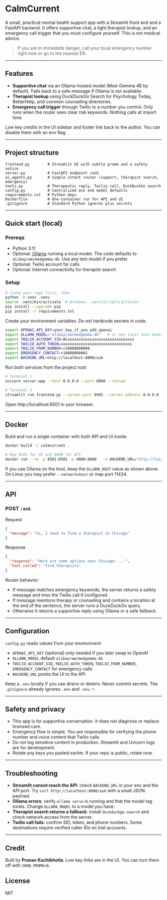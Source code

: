 # CalmCurrent 

A small, practical mental health support app with a Streamlit front end and a FastAPI backend. It offers supportive chat, a light therapist lookup, and an emergency call trigger that you must configure yourself. This is not medical advice.

> If you are in immediate danger, call your local emergency number right now or go to the nearest ER.

---

## Features

- **Supportive chat** via an Ollama-hosted model (Med-Gemma 4B by default). Falls back to a safe message if Ollama is not available.
- **Therapist lookup** using DuckDuckGo Search for Psychology Today, BetterHelp, and common counseling directories.
- **Emergency call trigger** through Twilio to a number you control. Only runs when the router sees clear risk keywords. Nothing calls at import time.

Low key credits in the UI sidebar and footer link back to the author. You can disable them with an env flag.

---

## Project structure

```
frontend.py        # Streamlit UI with subtle promo and a safety notice
server.py          # FastAPI endpoint /ask
ai_agents.py       # Simple intent router (support, therapist search, emergency)
tools.py           # Therapeutic reply, Twilio call, DuckDuckGo search
config.py          # Centralized env and model defaults
requirements.txt   # Python deps
Dockerfile         # One-container run for API and UI
.gitignore         # Standard Python ignores plus secrets
```

---

## Quick start (local)

### Prereqs
- Python 3.11
- Optional: [Ollama](https://ollama.com) running a local model. The code defaults to `alibayram/medgemma:4b`. Use any text model if you prefer.
- Optional: Twilio account for calls
- Optional: Internet connectivity for therapist search

### Setup

```bash
# clone your repo first, then
python -m venv .venv
source .venv/bin/activate  # Windows: .venv\Scripts\activate
pip install --upgrade pip
pip install -r requirements.txt
```

Create your environment variables. Do not hardcode secrets in code.

```bash
export OPENAI_API_KEY=your_key_if_you_add_openai
export OLLAMA_MODEL="alibayram/medgemma:4b"   # or any local text model
export TWILIO_ACCOUNT_SID=ACxxxxxxxxxxxxxxxxxxxxxxxxxxxxxx
export TWILIO_AUTH_TOKEN=xxxxxxxxxxxxxxxxxxxxxxxxxxxxxxxx
export TWILIO_FROM_NUMBER=+10000000000
export EMERGENCY_CONTACT=+10000000001
export BACKEND_URL=http://localhost:8000/ask
```

Run both services from the project root:
```bash
# Terminal 1
uvicorn server:app --host 0.0.0.0 --port 8000 --reload

# Terminal 2
streamlit run frontend.py --server.port 8501 --server.address 0.0.0.0
```

Open http://localhost:8501 in your browser.

---

## Docker

Build and run a single container with both API and UI inside.

```bash
docker build -t calmcurrent .

# Map 8501 for UI and 8000 for API
docker run --rm -p 8501:8501 -p 8000:8000   -e BACKEND_URL="http://localhost:8000/ask"   -e OLLAMA_HOST="http://host.docker.internal:11434"   -e TWILIO_ACCOUNT_SID=ACxxxxxxxxxxxxxxxxxxxxxxxxxxxxxx   -e TWILIO_AUTH_TOKEN=xxxxxxxxxxxxxxxxxxxxxxxxxxxxxxxx   -e TWILIO_FROM_NUMBER=+10000000000   -e EMERGENCY_CONTACT=+10000000001   calmcurrent
```

If you use Ollama on the host, keep the `OLLAMA_HOST` value as shown above. On Linux you may prefer `--network=host` or map port 11434.

---

## API

### POST `/ask`

Request
```json
{
  "message": "hi, I need to find a therapist in Chicago"
}
```

Response
```json
{
  "response": "Here are some options near Chicago: ...",
  "tool_called": "find_therapists"
}
```

Router behavior:
- If message matches emergency keywords, the server returns a safety message and tries the Twilio call if configured.
- If message mentions therapy or counseling and contains a location at the end of the sentence, the server runs a DuckDuckGo query.
- Otherwise it returns a supportive reply using Ollama or a safe fallback.

---

## Configuration

`config.py` reads values from your environment:

- `OPENAI_API_KEY` (optional) only needed if you later swap to OpenAI
- `OLLAMA_MODEL` default `alibayram/medgemma:4b`
- `TWILIO_ACCOUNT_SID`, `TWILIO_AUTH_TOKEN`, `TWILIO_FROM_NUMBER`, `EMERGENCY_CONTACT` for emergency calls
- `BACKEND_URL` points the UI to the API

Keep a `.env` locally if you use direnv or dotenv. Never commit secrets. The `.gitignore` already ignores `.env` and `.env.*`.

---

## Safety and privacy

- This app is for supportive conversation. It does not diagnose or replace licensed care.
- Emergency flow is simple. You are responsible for verifying the phone number and voice content that Twilio calls.
- Do not log sensitive content in production. Streamlit and Uvicorn logs are for development.
- Rotate any keys you pasted earlier. If your repo is public, rotate now.

---

## Troubleshooting

- **Streamlit cannot reach the API**: check `BACKEND_URL` in your env and the API port. Try `curl http://localhost:8000/ask` with a small JSON payload.
- **Ollama errors**: verify `ollama serve` is running and that the model tag exists. Change `OLLAMA_MODEL` to a model you have.
- **Therapist search returns a fallback**: install `duckduckgo-search` and check network access from the server.
- **Twilio call fails**: confirm SID, token, and phone numbers. Some destinations require verified caller IDs on trial accounts.

---

## Credit

Built by **Pranav Kuchibhotla**. Low key links are in the UI. You can turn them off with `SHOW_PROMO=0`.

## License

MIT
